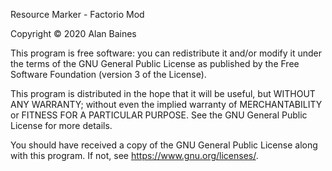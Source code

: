 Resource Marker - Factorio Mod

Copyright © 2020 Alan Baines

This program is free software: you can redistribute it and/or modify it under the terms of the GNU General Public License as published by the Free Software Foundation (version 3 of the License).

This program is distributed in the hope that it will be useful, but WITHOUT ANY WARRANTY; without even the implied warranty of MERCHANTABILITY or FITNESS FOR A PARTICULAR PURPOSE. See the GNU General Public License for more details.

You should have received a copy of the GNU General Public License along with this program. If not, see <https://www.gnu.org/licenses/>.
